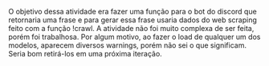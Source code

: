 O objetivo dessa atividade era fazer uma função para o bot do discord que retornaria uma frase e para gerar essa frase usaria dados do web scraping feito com a função !crawl. A atividade não foi muito complexa de ser feita, porém foi trabalhosa. Por algum motivo, ao fazer o load de qualquer um dos modelos, aparecem diversos warnings, porém não sei o que significam. Seria bom retirá-los em uma próxima iteração.